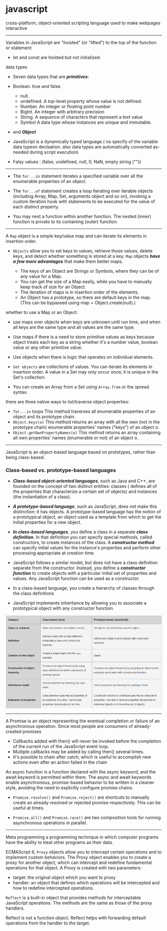 # javascript

cross-platform, object-oriented scripting language used to make webpages interactive

---

Variables in JavaScript are "hoisted" (or "lifted") to the top of the function or statement

- let and const are hoisted but not initialized.

data types

- Seven data types that are **_primitives_**:
- Boolean. true and false.
  - null.
  - undefined. A top-level property whose value is not defined.
  - Number. An integer or floating point number
  - BigInt. An integer with arbitrary precision
  - String. A sequence of characters that represent a text value
  - Symbol A data type whose instances are unique and immutable.
- and **_Object_**

- JavaScript is a dynamically typed language.( no specify of the variable data typeon declaation. also data types are automatically converted as-needed during script execution)

- Falsy values : (false, undefined, null, 0, NaN, empty string (""))

---

- The `for...in` statement iterates a specified variable over all the enumerable properties of an object.

- The `for...of` statement creates a loop Iterating over iterable objects (including Array, Map, Set, arguments object and so on), invoking a custom iteration hook with statements to be executed for the value of each distinct property.

- You may nest a function within another function. The nested (inner) function is private to its containing (outer) function.

---

A `Map` object is a simple key/value map and can iterate its elements in insertion order.

- `Objects` allow you to set keys to values, retrieve those values, delete keys, and detect whether something is stored at a key. `Map` objects **_have a few more advantages_** that make them better maps.

  - The keys of an Object are Strings or Symbols, where they can be of any value for a Map.
  - You can get the size of a Map easily, while you have to manually keep track of size for an Object.
  - The iteration of maps is in insertion order of the elements.
  - An Object has a prototype, so there are default keys in the map. (This can be bypassed using map = Object.create(null).)

whether to use a Map or an Object:

- use maps over objects when keys are unknown until run time, and when all keys are the same type and all values are the same type.
- Use maps if there is a need to store primitive values as keys because object treats each key as a string whether it's a number value, boolean value or any other primitive value.
- Use objects when there is logic that operates on individual elements.

- `Set objects` are collections of values. You can iterate its elements in insertion order. A value in a Set may only occur once; it is unique in the Set's collection.

- You can create an Array from a Set using `Array.from` or the spread syntax.

there are three native ways to list/traverse object properties:

- `for...in` loops This method traverses all enumerable properties of an object and its prototype chain.
- `Object.keys(o)` This method returns an array with all the own (not in the prototype chain) enumerable properties' names ("keys") of an object o.
- `Object.getOwnPropertyNames(o)` This method returns an array containing all own properties' names (enumerable or not) of an object o.

---

JavaScript is an object-based language based on prototypes, rather than being class-based.

### Class-based vs. prototype-based languages

- **_Class-based object-oriented languages_**, such as Java and C++, are founded on the concept of two distinct entities: classes ( defines all of the properties that characterize a certain set of objects) and instances (the instantiation of a class).

- **_A prototype-based language_**, such as JavaScript, does not make this distinction: it has objects. A prototype-based language has the notion of a prototypical object, an object used as a template from which to get the initial properties for a new object.

- **_In class-based languages_**, you define a class in a separate **_class definition_**. In that definition you can specify special methods, called constructors, to create instances of the class. A **_constructor method_** can specify initial values for the instance's properties and perform other processing appropriate at creation time.

- JavaScript follows a similar model, but does not have a class definition separate from the constructor. Instead, you define a **_constructor function_** to create objects with a particular initial set of properties and values. Any JavaScript function can be used as a constructor.

- In a class-based language, you create a hierarchy of classes through the class definitions

- JavaScript implements inheritance by allowing you to associate a prototypical object with any constructor function.

![](./imgs/05.png)

---

A Promise is an object representing the eventual completion or failure of an asynchronous operation. Since most people are consumers of already-created promises

- Callbacks added with then() will never be invoked before the completion of the current run of the JavaScript event loop.
- Multiple callbacks may be added by calling then() several times.
- It's possible to chain after catch, which is useful to accomplish new actions even after an action failed in the chain

An async function is a function declared with the async keyword, and the await keyword is permitted within them. The async and await keywords enable asynchronous, promise-based behavior to be written in a cleaner style, avoiding the need to explicitly configure promise chains.

- `Promise.resolve()` and `Promise.reject()` are shortcuts to manually create an already resolved or rejected promise respectively. This can be useful at times.

- `Promise.all()` and `Promise.race()` are two composition tools for running asynchronous operations in parallel.

---

Meta programming a programming technique in which computer programs have the ability to treat other programs as their data.

ECMAScript 6, `Proxy` objects allow you to intercept certain operations and to implement custom behaviors.
The Proxy object enables you to create a proxy for another object, which can intercept and redefine fundamental operations for that object.
A Proxy is created with two parameters:

- target: the original object which you want to proxy
- handler: an object that defines which operations will be intercepted and how to redefine intercepted operations.

`Reflect` is a built-in object that provides methods for interceptable JavaScript operations. The methods are the same as those of the proxy handlers.

Reflect is not a function object.
Reflect helps with forwarding default operations from the handler to the target.
